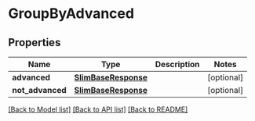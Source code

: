 # GroupByAdvanced


## Properties
Name | Type | Description | Notes
------------ | ------------- | ------------- | -------------
**advanced** | [**SlimBaseResponse**](SlimBaseResponse.md) |  | [optional] 
**not_advanced** | [**SlimBaseResponse**](SlimBaseResponse.md) |  | [optional] 

[[Back to Model list]](../README.md#documentation-for-models) [[Back to API list]](../README.md#documentation-for-api-endpoints) [[Back to README]](../README.md)


